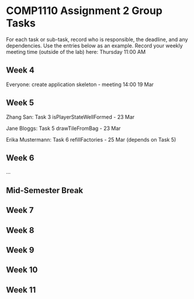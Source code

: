 # COMP1110 Assignment 2 Group Tasks

For each task or sub-task, record who is responsible, the deadline, and any dependencies.
Use the entries below as an example.
Record your weekly meeting time (outside of the lab) here: 
Thursday 11:00 AM

## Week 4

Everyone: create application skeleton - meeting 14:00 19 Mar

## Week 5

Zhang San: Task 3 isPlayerStateWellFormed - 23 Mar

Jane Bloggs: Task 5 drawTileFromBag - 23 Mar

Erika Mustermann: Task 6 refillFactories - 25 Mar (depends on Task 5)

## Week 6

...

## Mid-Semester Break

## Week 7

## Week 8

## Week 9

## Week 10

## Week 11

